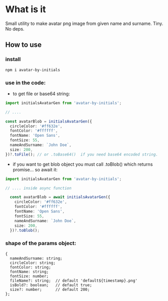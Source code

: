 # What is it

Small utility to make avatar png image from given name and surname.
Tiny. No deps.

## How to use
### install
```shell
npm i avatar-by-initials
```

### use in the code:
- to get file or base64 string:

```ts
import initialsAvatarGen from 'avatar-by-initials';

// ....

const avatarBlob = initialsAvatarGen({
  circleColor: '#ff632e',
  fontColor: '#ffffff',
  fontName: 'Open Sans',
  fontSize: 55,
  nameAndSurname: `John Doe`,
  size: 200,
})?.toFile(); // or .toBase64()  if you need base64 encoded string.
```

- if you want to get blob object you must call .toBlob() which returns promise... so await it:
```ts
import initialsAvatarGen from 'avatar-by-initials';

// .... inside async function

  const avatarBlob = await initialsAvatarGen({
    circleColor: '#ff632e',
    fontColor: '#ffffff',
    fontName: 'Open Sans',
    fontSize: 55,
    nameAndSurname: `John Doe`,
    size: 200,
  })?.toBlob();
```

### shape of the params object: 
```
{
  nameAndSurname: string;
  circleColor: string;
  fontColor: string;
  fontName: string;
  fontSize: number;
  fileName?: string;  // default 'default${timestamp}.png'
  isBold?: boolean;   // default true;
  size?: number;      // default 200;
};
```